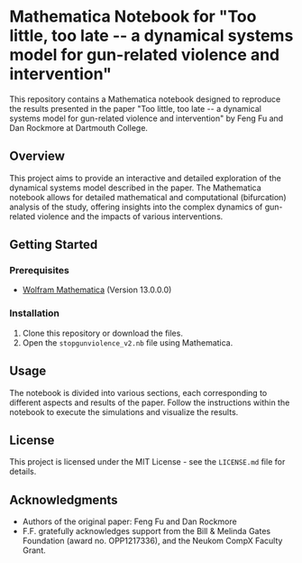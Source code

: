 # Mathematica Notebook for "Too little, too late -- a dynamical systems model for gun-related violence and intervention"

This repository contains a Mathematica notebook designed to reproduce the results presented in the paper "Too little, too late -- a dynamical systems model for gun-related violence and intervention" by Feng Fu and Dan Rockmore at Dartmouth College.

## Overview

This project aims to provide an interactive and detailed exploration of the dynamical systems model described in the paper. The Mathematica notebook allows for detailed mathematical and computational (bifurcation) analysis of the study, offering insights into the complex dynamics of gun-related violence and the impacts of various interventions.

## Getting Started

### Prerequisites

- [Wolfram Mathematica](https://www.wolfram.com/mathematica/) (Version 13.0.0.0)

### Installation

1. Clone this repository or download the files.
2. Open the `stopgunviolence_v2.nb` file using Mathematica.

## Usage

The notebook is divided into various sections, each corresponding to different aspects and results of the paper. Follow the instructions within the notebook to execute the simulations and visualize the results.

## License

This project is licensed under the MIT License - see the `LICENSE.md` file for details.

## Acknowledgments

- Authors of the original paper: Feng Fu and Dan Rockmore
- F.F. gratefully acknowledges support from the Bill & Melinda Gates Foundation (award no. OPP1217336), and the Neukom CompX Faculty Grant. 



